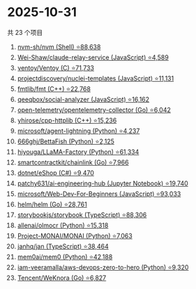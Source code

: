 # 2025-10-31

共 23 个项目

<!-- BEGIN GITHUB -->
<!-- 最后更新时间 2025-10-31 20:18:39 +0800 -->
1. [nvm-sh/nvm (Shell) ⭐88,638](https://github.com/nvm-sh/nvm)
1. [Wei-Shaw/claude-relay-service (JavaScript) ⭐4,589](https://github.com/Wei-Shaw/claude-relay-service)
1. [ventoy/Ventoy (C) ⭐71,733](https://github.com/ventoy/Ventoy)
1. [projectdiscovery/nuclei-templates (JavaScript) ⭐11,131](https://github.com/projectdiscovery/nuclei-templates)
1. [fmtlib/fmt (C++) ⭐22,768](https://github.com/fmtlib/fmt)
1. [qeeqbox/social-analyzer (JavaScript) ⭐16,162](https://github.com/qeeqbox/social-analyzer)
1. [open-telemetry/opentelemetry-collector (Go) ⭐6,042](https://github.com/open-telemetry/opentelemetry-collector)
1. [yhirose/cpp-httplib (C++) ⭐15,236](https://github.com/yhirose/cpp-httplib)
1. [microsoft/agent-lightning (Python) ⭐4,237](https://github.com/microsoft/agent-lightning)
1. [666ghj/BettaFish (Python) ⭐2,125](https://github.com/666ghj/BettaFish)
1. [hiyouga/LLaMA-Factory (Python) ⭐61,334](https://github.com/hiyouga/LLaMA-Factory)
1. [smartcontractkit/chainlink (Go) ⭐7,966](https://github.com/smartcontractkit/chainlink)
1. [dotnet/eShop (C#) ⭐9,470](https://github.com/dotnet/eShop)
1. [patchy631/ai-engineering-hub (Jupyter Notebook) ⭐19,740](https://github.com/patchy631/ai-engineering-hub)
1. [microsoft/Web-Dev-For-Beginners (JavaScript) ⭐93,033](https://github.com/microsoft/Web-Dev-For-Beginners)
1. [helm/helm (Go) ⭐28,761](https://github.com/helm/helm)
1. [storybookjs/storybook (TypeScript) ⭐88,306](https://github.com/storybookjs/storybook)
1. [allenai/olmocr (Python) ⭐15,318](https://github.com/allenai/olmocr)
1. [Project-MONAI/MONAI (Python) ⭐7,063](https://github.com/Project-MONAI/MONAI)
1. [janhq/jan (TypeScript) ⭐38,464](https://github.com/janhq/jan)
1. [mem0ai/mem0 (Python) ⭐42,188](https://github.com/mem0ai/mem0)
1. [iam-veeramalla/aws-devops-zero-to-hero (Python) ⭐9,320](https://github.com/iam-veeramalla/aws-devops-zero-to-hero)
1. [Tencent/WeKnora (Go) ⭐6,827](https://github.com/Tencent/WeKnora)
<!-- END GITHUB -->